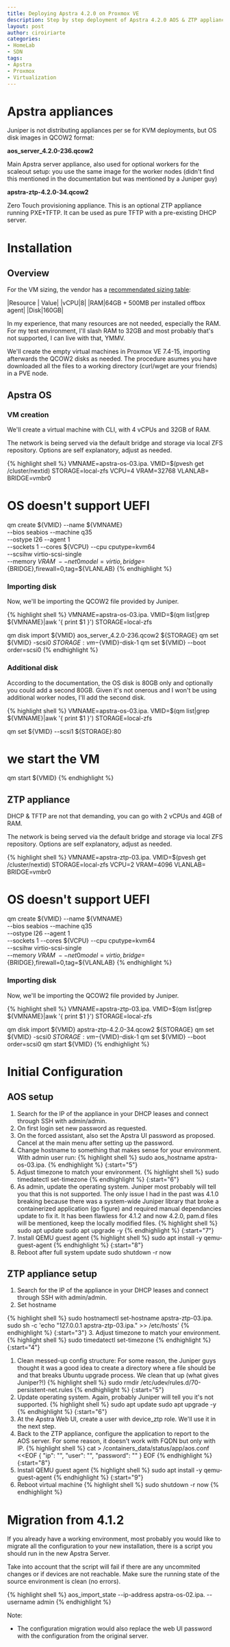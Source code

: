 ```yaml
---
title: Deploying Apstra 4.2.0 on Proxmox VE
description: Step by step deployment of Apstra 4.2.0 AOS & ZTP appliances
layout: post
author: ciroiriarte
categories:
- HomeLab
- SDN
tags:
- Apstra
- Proxmox
- Virtualization
---
```


# Apstra appliances

Juniper is not distributing appliances per se for KVM deployments, but OS disk images in QCOW2 format:

**aos_server_4.2.0-236.qcow2**

Main Apstra server appliance, also used for optional workers for the scaleout setup: you use the same image for the worker nodes (didn't find this mentioned in the documentation but was mentioned by a Juniper guy)

**apstra-ztp-4.2.0-34.qcow2**

Zero Touch provisioning appliance. This is an optional ZTP appliance running PXE+TFTP. It can be used as pure TFTP with a pre-existing DHCP server.

# Installation

## Overview

For the VM sizing, the vendor has a [recommendated sizing table](https://www.juniper.net/documentation/us/en/software/apstra4.2/apstra-install-upgrade/topics/ref/apstra-server-resources.html):

|Resource | Value|
|vCPU|8|
|RAM|64GB + 500MB per installed offbox agent|
|Disk|160GB|

In my experience, that many resources are not needed, especially the RAM. For my test environment, I'll slash RAM to 32GB and most probably that's not supported, I can live with that, YMMV.

We'll create the empty virtual machines in Proxmox VE 7.4-15, importing afterwards the QCOW2 disks as needed. The procedure asumes you have downloaded all the files to a working directory (curl/wget are your friends) in a PVE node.


## Apstra OS 

### VM creation

We'll create a virtual machine with CLI, with 4 vCPUs and 32GB of RAM. 

The network is being served via the default bridge and storage via local ZFS repository. Options are self explanatory, adjust as needed.

{% highlight shell %}
VMNAME=apstra-os-03.ipa.<my TLD>
VMID=$(pvesh get /cluster/nextid)
STORAGE=local-zfs
VCPU=4
VRAM=32768
VLANLAB=<my vlan>
BRIDGE=vmbr0

# OS doesn't support UEFI
qm create ${VMID} --name ${VMNAME} \
--bios seabios --machine q35 \
--ostype l26 --agent 1 \
--sockets 1 --cores ${VCPU} --cpu cputype=kvm64 \
--scsihw virtio-scsi-single \
--memory ${VRAM} \
--net0 model=virtio,bridge=${BRIDGE},firewall=0,tag=${VLANLAB}
{% endhighlight %}

### Importing disk

Now, we'll be importing the QCOW2 file provided by Juniper.

{% highlight shell %}
VMNAME=apstra-os-03.ipa.<my TLD>
VMID=$(qm list|grep ${VMNAME}|awk '{ print $1 }')
STORAGE=local-zfs

qm disk import ${VMID} aos_server_4.2.0-236.qcow2  ${STORAGE}
qm set ${VMID} -scsi0 ${STORAGE}:vm-${VMID}-disk-1
qm set ${VMID} --boot order=scsi0
{% endhighlight %}

### Additional disk

According to the documentation, the OS disk is 80GB only and optionally you could add a second 80GB. Given it's not onerous and I won't be using additional worker nodes, I'll add the second disk.

{% highlight shell %}
VMNAME=apstra-os-03.ipa.<my TLD>
VMID=$(qm list|grep ${VMNAME}|awk '{ print $1 }')
STORAGE=local-zfs

qm set ${VMID} --scsi1 ${STORAGE}:80
# we start the VM
qm start ${VMID}
{% endhighlight %}

## ZTP appliance  

DHCP & TFTP are not that demanding, you can go with 2 vCPUs and 4GB of RAM. 

The network is being served via the default bridge and storage via local ZFS repository. Options are self explanatory, adjust as needed.

{% highlight shell %}
VMNAME=apstra-ztp-03.ipa.<my TLD>
VMID=$(pvesh get /cluster/nextid)
STORAGE=local-zfs
VCPU=2
VRAM=4096
VLANLAB=<my vlan>
BRIDGE=vmbr0

# OS doesn't support UEFI
qm create ${VMID} --name ${VMNAME} \
--bios seabios --machine q35 \
--ostype l26 --agent 1 \
--sockets 1 --cores ${VCPU} --cpu cputype=kvm64 \
--scsihw virtio-scsi-single \
--memory ${VRAM} \
--net0 model=virtio,bridge=${BRIDGE},firewall=0,tag=${VLANLAB}
{% endhighlight %}

### Importing disk

Now, we'll be importing the QCOW2 file provided by Juniper.

{% highlight shell %}
VMNAME=apstra-ztp-03.ipa.<my TLD>
VMID=$(qm list|grep ${VMNAME}|awk '{ print $1 }')
STORAGE=local-zfs

qm disk import ${VMID} apstra-ztp-4.2.0-34.qcow2  ${STORAGE}
qm set ${VMID} -scsi0 ${STORAGE}:vm-${VMID}-disk-1
qm set ${VMID} --boot order=scsi0
qm start ${VMID}
{% endhighlight %}

# Initial Configuration
## AOS setup

1. Search for the IP of the appliance in your DHCP leases and connect through SSH with admin/admin.
2. On first login set new password as requested.
3. On the forced assistant, also set the Apstra UI password as proposed. Cancel at the main menu after setting up the password.
4. Change hostname to something that makes sense for your environment. With admin user run:
{% highlight shell %}
sudo aos_hostname apstra-os-03.ipa.<my TLD>
{% endhighlight %}
{:start="5"}
3. Adjust timezone to match your environment.
{% highlight shell %}
sudo timedatectl set-timezone <my TZ>
{% endhighlight %}
{:start="6"}
1. As admin, update the operating system. Juniper most probably will tell you that this is not supported. The only issue I had in the past was 4.1.0 breaking because there was a system-wide Juniper library that broke a containerized application (go figure) and required manual dependancies update to fix it. It has been flawless for 4.1.2 and now 4.2.0, pam.d files will be mentioned, keep the locally modified files.
{% highlight shell %}
sudo apt update
sudo apt upgrade -y
{% endhighlight %}
{:start="7"}
1. Install QEMU guest agent
{% highlight shell %}
sudo apt install -y qemu-guest-agent
{% endhighlight %}
{:start="8"}
1. Reboot after full system update
sudo shutdown -r now

## ZTP appliance setup

1. Search for the IP of the appliance in your DHCP leases and connect through SSH with admin/admin.
2. Set hostname

 {% highlight shell %}
sudo hostnamectl set-hostname apstra-ztp-03.ipa.<my TLD>
sudo sh -c 'echo "127.0.0.1 apstra-ztp-03.ipa.<my TLD>" >> /etc/hosts'
{% endhighlight %}
{:start="3"}
3. Adjust timezone to match your environment.
{% highlight shell %}
sudo timedatectl set-timezone <my TZ>
{% endhighlight %}
{:start="4"}
1. Clean messed-up config structure: For some reason, the Juniper guys thought it was a good idea to create a directory where a file should be and that breaks Ubuntu upgrade process. We clean that up (what gives Juniper?!)
 {% highlight shell %}
sudo rmdir /etc/udev/rules.d/70-persistent-net.rules
{% endhighlight %}
{:start="5"}
1. Update operating system. Again, probably Juniper will tell you it's not supported.
{% highlight shell %}
sudo apt update
sudo apt upgrade -y
{% endhighlight %}
{:start="6"}
7. At the Apstra Web UI, create a user with device_ztp role. We'll use it in the next step.
8. Back to the ZTP appliance, configure the application to report to the AOS server. For some reason, it doesn't work with FQDN but only with IP.
{% highlight shell %}
cat > /containers_data/status/app/aos.conf <<EOF
{
   "ip": "<your-aos-ip>",
   "user": "<your ztp user>",
   "password": "<the super secure password>"
}
EOF
{% endhighlight %}
{:start="8"}
1. Install QEMU guest agent
{% highlight shell %}
sudo apt install -y qemu-guest-agent
{% endhighlight %}
{:start="9"}
7. Reboot virtual machine
{% highlight shell %}
sudo shutdown -r now
{% endhighlight %}

# Migration from 4.1.2

If you already have a working environment, most probably you would like to migrate all the configuration to your new installation, there is a script you should run in the new Apstra Server.

Take into account that the script will fail if there are any uncommited changes or if devices are not reachable. Make sure the running state of the source environment is clean (no errors).

{% highlight shell %}
aos_import_state --ip-address apstra-os-02.ipa.<my TLD> --username admin
{% endhighlight %}

Note: 
- The configuration migration would also replace the web UI password with the configuration from the original server. 
